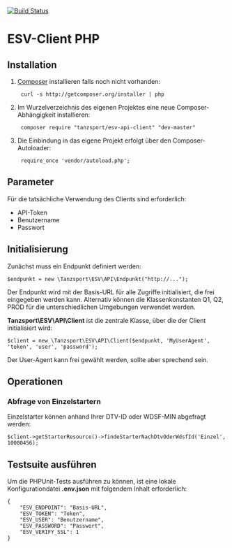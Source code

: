 [![Build Status](https://travis-ci.org/tanzsport/esv-client-php.svg?branch=master)](https://travis-ci.org/tanzsport/esv-client-php)

# ESV-Client PHP #

## Installation ##

1. [Composer](https://getcomposer.org/) installieren falls noch nicht vorhanden:

		curl -s http://getcomposer.org/installer | php

2. Im Wurzelverzeichnis des eigenen Projektes eine neue Composer-Abhängigkeit installieren:

		composer require "tanzsport/esv-api-client" "dev-master"

3. Die Einbindung in das eigene Projekt erfolgt über den Composer-Autoloader:

		require_once 'vendor/autoload.php';

## Parameter ##

Für die tatsächliche Verwendung des Clients sind erforderlich:

* API-Token
* Benutzername
* Passwort

## Initialisierung ##

Zunächst muss ein Endpunkt definiert werden:

	$endpunkt = new \Tanzsport\ESV\API\Endpunkt("http://...");

Der Endpunkt wird mit der Basis-URL für alle Zugriffe initialisiert, die frei eingegeben werden kann. Alternativ können die Klassenkonstanten Q1, Q2, PROD für die unterschiedlichen Umgebungen verwendet werden. 

**Tanzsport\ESV\API\Client** ist die zentrale Klasse, über die der Client initialisiert wird:

	$client = new \Tanzsport\ESV\API\Client($endpunkt, 'MyUserAgent', 'token', 'user', 'password');
	
Der User-Agent kann frei gewählt werden, sollte aber sprechend sein.

## Operationen ##

### Abfrage von Einzelstartern ###

Einzelstarter können anhand Ihrer DTV-ID oder WDSF-MIN abgefragt werden:

	$client->getStarterResource()->findeStarterNachDtvOderWdsfId('Einzel', 10000456);

## Testsuite ausführen ##

Um die PHPUnit-Tests ausführen zu können, ist eine lokale Konfigurationdatei **.env.json** mit folgendem Inhalt erforderlich:

	{
		"ESV_ENDPOINT": "Basis-URL",
		"ESV_TOKEN": "Token",
		"ESV_USER": "Benutzername",
		"ESV_PASSWORD": "Passwort",
		"ESV_VERIFY_SSL": 1
	}	
	

	




